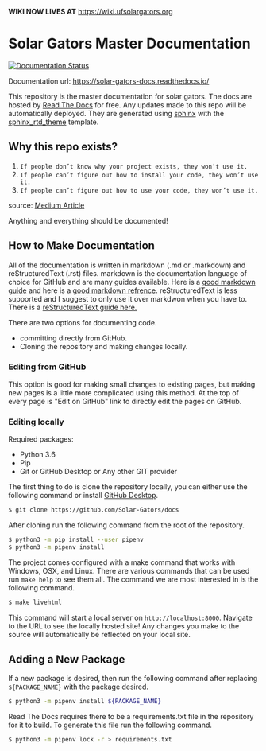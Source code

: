 **WIKI NOW LIVES AT** https://wiki.ufsolargators.org



# Solar Gators Master Documentation

[![Documentation Status](https://readthedocs.org/projects/solar-gators-docs/badge/?version=latest)](https://docs.ufsolargators.org/en/latest/?badge=latest)

Documentation url: https://solar-gators-docs.readthedocs.io/

This repository is the master documentation for solar gators. The docs are hosted by [Read The Docs](https://readthedocs.org/) for free. Any updates made to this repo will be automatically deployed. They are generated using [sphinx](https://www.sphinx-doc.org/en/master/) with the [sphinx_rtd_theme](https://github.com/readthedocs/sphinx_rtd_theme) template.

## Why this repo exists?

1. `If people don’t know why your project exists, they won’t use it.`
2. `If people can’t figure out how to install your code, they won’t use it.`
3. `If people can’t figure out how to use your code, they won’t use it.`

source: [Medium Article](https://link.medium.com/UeKmgYx9E7)

Anything and everything should be documented!

## How to Make Documentation

All of the documentation is written in markdown (.md or .markdown) and reStructuredText (.rst) files. markdown is the documentation language of choice for GitHub and are many guides available. Here is a [good markdown guide](https://www.markdownguide.org/getting-started/) and here is a [good markdown refrence](https://www.markdownguide.org/basic-syntax/). reStructuredText is less supported and I suggest to only use it over markdwon when you have to. There is a [reStructuredText guide here.](https://thomas-cokelaer.info/tutorials/sphinx/rest_syntax.html)

There are two options for documenting code.

- committing directly from GitHub.
- Cloning the repository and making changes locally.

### Editing from GitHub

This option is good for making small changes to existing pages, but making new pages is a little more complicated using this method. At the top of every page is "Edit on GitHub" link to directly edit the pages on GitHub.

### Editing locally

Required packages:
- Python 3.6
- Pip
- Git or GitHub Desktop or Any other GIT provider 

The first thing to do is clone the repository locally, you can either use the following command or install [GitHub Desktop](https://desktop.github.com/).

```Bash
$ git clone https://github.com/Solar-Gators/docs
```

After cloning run the following command from the root of the repository.
```Bash
$ python3 -m pip install --user pipenv
$ python3 -m pipenv install
```

The project comes configured with a make command that works with Windows, OSX, and Linux. There are various commands that can be used run `make help` to see them all. The command we are most interested in is the following command. 

```Bash
$ make livehtml
```

This command will start a local server on `http://localhost:8000`. Navigate to the URL to see the locally hosted site! Any changes you make to the source will automatically be reflected on your local site.

## Adding a New Package

If a new package is desired, then run the following command after replacing `${PACKAGE_NAME}` with the package desired.
```Bash
$ python3 -m pipenv install ${PACKAGE_NAME}
```

Read The Docs requires there to be a requirements.txt file in the repository for it to build. To generate this file run the following command.

```Bash
$ python3 -m pipenv lock -r > requirements.txt
```

